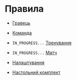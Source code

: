 
# Правила


- [Гравець](./player.md)
- [Команда](./team.md)



- `IN_PROGRESS...` [Тренування](./training.md)
- `IN_PROGRESS...` [Матч](./match.md)



- [Налаштування](./settings.ini)



- [Настольний комплект](./board_complect.md)

